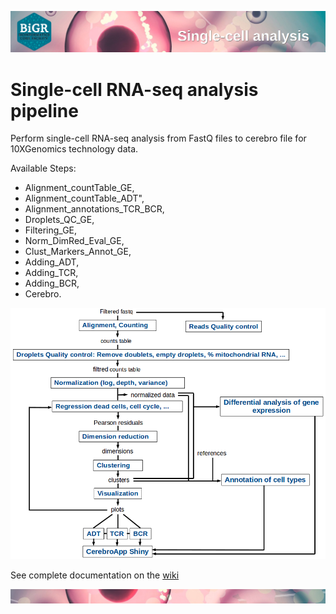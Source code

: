 <p align="center">
  <img src="https://github.com/gustaveroussy/single-cell/blob/master/images/wiki_header.png" title="wiki_header">
</p>


# Single-cell RNA-seq analysis pipeline

Perform single-cell RNA-seq analysis from FastQ files to cerebro file for 10XGenomics technology data.

Available Steps:
* Alignment_countTable_GE,
* Alignment_countTable_ADT",
* Alignment_annotations_TCR_BCR,
* Droplets_QC_GE,
* Filtering_GE,
* Norm_DimRed_Eval_GE,
* Clust_Markers_Annot_GE,
* Adding_ADT,
* Adding_TCR,
* Adding_BCR,
* Cerebro.

<p align="center">
  <img src="https://github.com/gustaveroussy/single-cell/blob/master/images/individual_analysis_pipeline.png" width="600" title="individual_analysis_pipeline">
</p>

See complete documentation on the [wiki](https://github.com/mAGLAVE/single-cell/wiki)

<p align="center">
  <img src="https://github.com/gustaveroussy/single-cell/blob/master/images/wiki_footer.jpg" title="wiki_footer">
</p>
